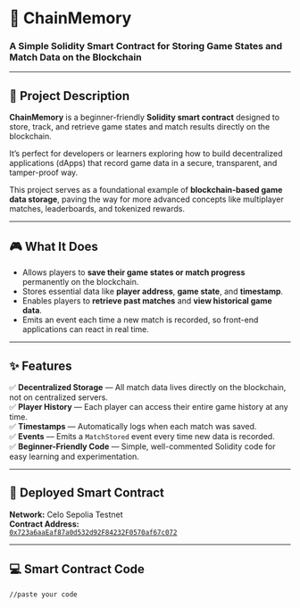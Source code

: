 # 🧠 ChainMemory  

### A Simple Solidity Smart Contract for Storing Game States and Match Data on the Blockchain  

---

## 📜 Project Description  

**ChainMemory** is a beginner-friendly **Solidity smart contract** designed to store, track, and retrieve game states and match results directly on the blockchain.  

It’s perfect for developers or learners exploring how to build decentralized applications (dApps) that record game data in a secure, transparent, and tamper-proof way.  

This project serves as a foundational example of **blockchain-based game data storage**, paving the way for more advanced concepts like multiplayer matches, leaderboards, and tokenized rewards.  

---

## 🎮 What It Does  

- Allows players to **save their game states or match progress** permanently on the blockchain.  
- Stores essential data like **player address**, **game state**, and **timestamp**.  
- Enables players to **retrieve past matches** and **view historical game data**.  
- Emits an event each time a new match is recorded, so front-end applications can react in real time.  

---

## ✨ Features  

✅ **Decentralized Storage** — All match data lives directly on the blockchain, not on centralized servers.  
✅ **Player History** — Each player can access their entire game history at any time.  
✅ **Timestamps** — Automatically logs when each match was saved.  
✅ **Events** — Emits a `MatchStored` event every time new data is recorded.  
✅ **Beginner-Friendly Code** — Simple, well-commented Solidity code for easy learning and experimentation.  

---

## 🔗 Deployed Smart Contract  

**Network:** Celo Sepolia Testnet  
**Contract Address:**  
[`0x723a6aaEaf87a0d532d92F84232F0570af67c072`](https://celo-sepolia.blockscout.com/address/0x723a6aaEaf87a0d532d92F84232F0570af67c072)  

---

## 💻 Smart Contract Code  

```solidity
//paste your code

